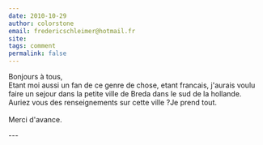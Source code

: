 ```yaml
---
date: 2010-10-29
author: colorstone
email: fredericschleimer@hotmail.fr
site: 
tags: comment
permalink: false
---
```


<p>Bonjours à tous,<br />
Etant moi aussi un fan de ce genre de chose, etant francais, j'aurais voulu faire un sejour dans la petite ville de Breda dans le sud de la hollande. Auriez vous des renseignements sur cette ville ?Je prend tout.<br />
<br />
Merci d'avance.</p>
---